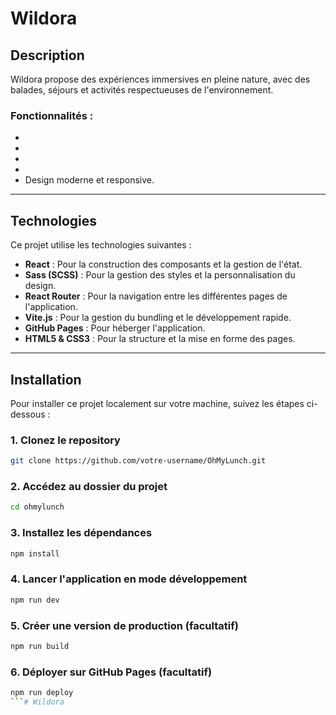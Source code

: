 # Wildora

## Description

Wildora propose des expériences immersives en pleine nature, avec des balades, séjours et activités respectueuses de l'environnement.

### Fonctionnalités :
- 
- 
- 
- 
- Design moderne et responsive.

---

## Technologies

Ce projet utilise les technologies suivantes :

- **React** : Pour la construction des composants et la gestion de l'état.
- **Sass (SCSS)** : Pour la gestion des styles et la personnalisation du design.
- **React Router** : Pour la navigation entre les différentes pages de l'application.
- **Vite.js** : Pour la gestion du bundling et le développement rapide.
- **GitHub Pages** : Pour héberger l'application.
- **HTML5 & CSS3** : Pour la structure et la mise en forme des pages.

---

## Installation

Pour installer ce projet localement sur votre machine, suivez les étapes ci-dessous :

### 1. Clonez le repository

```bash
git clone https://github.com/votre-username/OhMyLunch.git
```

### 2. Accédez au dossier du projet

```bash
cd ohmylunch
```

### 3. Installez les dépendances

```bash
npm install
```

### 4. Lancer l'application en mode développement

```bash
npm run dev
```

### 5. Créer une version de production (facultatif)

```bash
npm run build
```

### 6.  Déployer sur GitHub Pages (facultatif)

```bash
npm run deploy
```# Wildora
